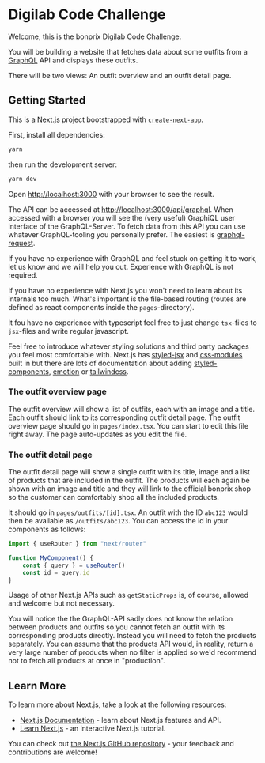 # Digilab Code Challenge
Welcome, this is the bonprix Digilab Code Challenge.

You will be building a website that fetches data about some outfits
from a [GraphQL](https://graphql.org/) API and displays these outfits.

There will be two views: An outfit overview and an outfit detail page.


## Getting Started
This is a [Next.js](https://nextjs.org/) project bootstrapped with [`create-next-app`](https://github.com/vercel/next.js/tree/canary/packages/create-next-app).

First, install all dependencies:
```bash
yarn
```
then run the development server:
```bash
yarn dev
```

Open [http://localhost:3000](http://localhost:3000) with your browser to see the result.


The API can be accessed at [http://localhost:3000/api/graphql](http://localhost:3000/api/graphql).
When accessed with a browser you will see the (very useful) GraphiQL user interface of the GraphQL-Server.
To fetch data from this API you can use whatever GraphQL-tooling you personally prefer. The easiest is
[graphql-request](https://github.com/prisma-labs/graphql-request).

If you have no experience with GraphQL and feel stuck on getting it to work, let us know and we will
help you out. Experience with GraphQL is not required.

If you have no experience with Next.js you won't need to learn about its internals too much.
What's important is the file-based routing (routes are defined as react components inside the `pages`-directory).

It fou have no experience with typescript feel free to just change `tsx`-files to `jsx`-files and write regular javascript.

Feel free to introduce whatever styling solutions and third party packages you feel most comfortable with.
Next.js has [styled-jsx](https://github.com/vercel/styled-jsx) and [css-modules](https://github.com/css-modules/css-modules) built
in but there are lots of documentation about adding [styled-components](https://styled-components.com/), 
[emotion](https://emotion.sh/docs/introduction) or [tailwindcss](https://tailwindcss.com/).

### The outfit overview page
The outfit overview will show a list of outfits, each with an image and a title.
Each outfit should link to its corresponding outfit detail page.
The outfit overview page should go in `pages/index.tsx`. You can start to edit this file right away.
The page auto-updates as you edit the file.

### The outfit detail page
The outfit detail page will show a single outfit with its title, image and a list of
products that are included in the outfit. The products will each again be shown with an image and title
and they will link to the official bonprix shop so the customer can comfortably shop all the included products.

It should go in `pages/outfits/[id].tsx`. An outfit with the ID `abc123` would then be available as `/outfits/abc123`.
You can access the id in your components as follows:
```jsx
import { useRouter } from "next/router"

function MyComponent() {
    const { query } = useRouter()
    const id = query.id
}
```

Usage of other Next.js APIs such as `getStaticProps` is, of course, allowed and welcome but
not necessary.

You will notice the the GraphQL-API sadly does not know the relation between products and outfits so
you cannot fetch an outfit with its corresponding products directly. Instead you will need to
fetch the products separately. You can assume that the products API would, in reality, return
a very large number of products when no filter is applied so we'd recommend not to fetch all products at once in "production".

## Learn More

To learn more about Next.js, take a look at the following resources:

- [Next.js Documentation](https://nextjs.org/docs) - learn about Next.js features and API.
- [Learn Next.js](https://nextjs.org/learn) - an interactive Next.js tutorial.

You can check out [the Next.js GitHub repository](https://github.com/vercel/next.js/) - your feedback and contributions are welcome!